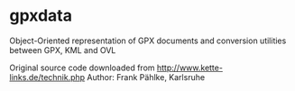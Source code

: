 # gpxdata
Object-Oriented representation of GPX documents and conversion utilities between GPX, KML and OVL

Original source code downloaded from http://www.kette-links.de/technik.php
Author: Frank Pählke, Karlsruhe
